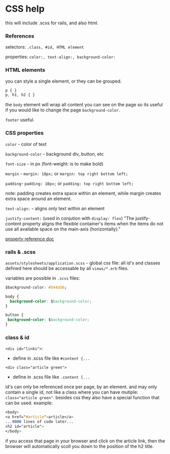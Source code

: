 # CSS help

this will include .scss for rails, and also html.

### References

selectors: `.class, #id, HTML element`

properties: `color:, text-align:, background-color:`

### HTML elements

you can style a single element, or they can be grouped.

```css
p { }
p, h1, h2 { }
```

the `body` element will wrap all content you can see on the page
so its useful if you would like to change the page `background-color`.

`footer` useful.

### CSS properties

`color` - color of text

`background-color` - background div, button, etc

`font-size` - in px (font-weight: is to make bold)

`margin` - `margin: 10px;` or  `margin: top right bottom left;`

`padding`- `padding: 10px;` or  `padding: top right bottom left;`

note: padding creates extra space within an element, while margin creates extra space around an element.

`text-align:` - aligns only text within an element

`justify-content:` (used in conjution with `display: flex`) "The justify-content property aligns the flexible
container's items when the items do not use all available space on the
main-axis (horizontally)."

[property reference doc](https://www.w3schools.com/cssref/default.asp)


### rails & .scss 

`assets/stylesheets/application.scss` - global css file: all id's
and classes defined here should be accessable by all `views/*.erb`
files.

variables are possible in `.scss` files:

```css
$background-color: #544a56;

body {
  background-color: $background-color;
}

button {
 background-color: $background-color;
}
```

### class & id

`<div id="links">`:

- define in .scss file like `#content {...`

`<div class="article green">`

- define in .scss file like `.content {...`

id's can only be referenced once per page, by an element. and may only contain a single
 id, not like a class where you can have mutiple: `class="article
green"`. besides css they also have a special function that can
be used. example:

```css
<body>
<a href="#article">article</a>
...9000 lines of code later...
<h2 id="article">
</body>
```

if you access that page in your browser and click on the article link,
then the browser will automatically scoll you down to the position of
the h2 title.

